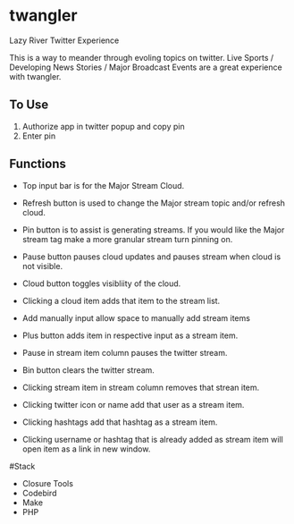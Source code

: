 # twangler
Lazy River Twitter Experience

This is a way to meander through evoling topics on twitter. 
Live Sports / Developing News Stories / Major Broadcast Events are a great experience with twangler.


## To Use
1. Authorize app in twitter popup and copy pin
2. Enter pin

## Functions
* Top input bar is for the Major Stream Cloud. 
* Refresh button is used to change the Major stream topic and/or refresh cloud. 
* Pin button is to assist is generating streams. If you would like the Major stream tag make a more granular stream turn pinning on.
* Pause button pauses cloud updates and pauses stream when cloud is not visible.
* Cloud button toggles visibliity of the cloud.
* Clicking a cloud item adds that item to the stream list.
* Add manually input allow space to manually add stream items
* Plus button adds item in respective input as a stream item.
* Pause in stream item column pauses the twitter stream.
* Bin button clears the twitter stream. 

* Clicking stream item in stream column removes that strean item.

* Clicking twitter icon or name add that user as a stream item.
* Clicking hashtags add that hashtag as a stream item.
* Clicking username or hashtag that is already added as stream item will open item as a link in new window.


#Stack
* Closure Tools
* Codebird
* Make
* PHP

